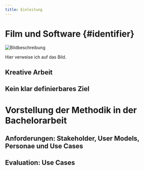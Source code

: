 ```yaml
---
title: Einleitung
---
```


# Film und Software {#identifier}

![Bildbeschreibung](http://download.heart-co.de/Bildschirmfoto%202015-07-14%20um%2019.12.13.png)

Hier verweise ich auf das Bild.

## Kreative Arbeit

## Kein klar definierbares Ziel

# Vorstellung der Methodik in der Bachelorarbeit

## Anforderungen: Stakeholder, User Models, Personae und Use Cases

## Evaluation: Use Cases